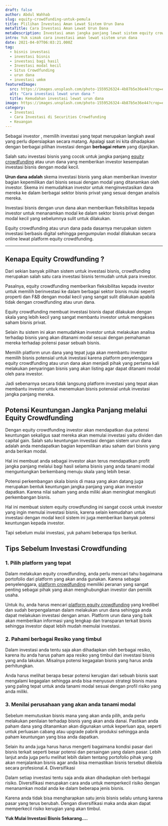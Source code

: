 ```yaml
---
draft: false
author: Abdul Wahhab
slug: equity-crowdfunding-untuk-pemula
title: Plilihan Investasi Aman Lewat Sistem Urun Dana
metaTitle: Cara Investasi Aman Lewat Urun Dana
metaDescription: Investasi aman jangka panjang lewat sistem equity crowdfunding
intro: Yuk simak cara investasi aman lewat sistem urun dana
date: 2021-04-07T06:03:21.000Z
tag:
  - bisnis investasi
  - investasi bisnis
  - investasi bagi hasil
  - Investasi modal kecil
  - Situs Crowdfunding
  - urun dana
  - investasi umkm
featuredImage:
  src: https://images.unsplash.com/photo-1559526324-4b87b5e36e44?crop=entropy&cs=tinysrgb&fit=max&fm=jpg&ixid=MnwxMTc3M3wwfDF8c2VhcmNofDI5fHxlcXVpdHklMjBjcm93ZGZ1bmRpbmd8ZW58MHx8fHwxNjM4OTQ3MTcz&ixlib=rb-1.2.1&q=80&w=1080
  alt: "Cara investasi lewat urun dana "
  title: Kemudahan investasi lewat urun dana
image: https://images.unsplash.com/photo-1559526324-4b87b5e36e44?crop=entropy&cs=tinysrgb&fit=max&fm=jpg&ixid=MnwxMTc3M3wwfDF8c2VhcmNofDI5fHxlcXVpdHklMjBjcm93ZGZ1bmRpbmd8ZW58MHx8fHwxNjM4OTQ3MTcz&ixlib=rb-1.2.1&q=80&w=1080
category:
  - Investasi
  - Cara Investasi di Securities Crowdfunding
  - Keuangan
---
```

Sebagai investor , memilih investasi yang tepat merupakan langkah awal yang perlu dipersiapkan secara matang. Apalagi saat ini kita dihadapkan dengan berbagai pilihan investasi dengan **berbagai return** yang dijanjikan.

Salah satu investasi bisnis yang cocok untuk jangka panjang [equity crowdfunding](https://landx.id/) atau urun dana yang memberikan investor kesempatan investasi bisnis dengan modal kecil.

**Urun dana adalah** skema investasi bisnis yang akan memberikan investor bagian kepemilikan dari bisnis sesuai dengan modal yang ditanamkan oleh investor. Skema ini memudahkan investor untuk menginvestasikan dana mereka ke dalam berbagai sektor bisnis privat yang sesuai dengan analisis mereka.

Investasi bisnis dengan urun dana akan memberikan fleksibilitas kepada investor untuk menanamkan modal ke dalam sektor bisnis privat dengan modal kecil yang sebelumnya sulit untuk dilakukan.

Equity crowdfunding atau urun dana pada dasarnya merupakan sistem investasi berbasis digital sehingga pengumpulan modal dilakukan secara online lewat platform equity crowdfunding.

- - -

## Kenapa Equity Crowdfunding ?

Dari sekian banyak pilihan sistem untuk investasi bisnis, crowdfunding merupakan salah satu cara investasi bisnis termudah untuk para investor.

Pasalnya, equity crowdfunding memberikan fleksibilitas kepada investor untuk memilih berinvestasi ke dalam berbagai sektor bisnis mulai seperti properti dan F&B dengan modal kecil yang sangat sulit dilakukan apabila tidak dengan crowdfunding atau urun dana.

Equity crowdfunding membuat investasi bisnis dapat dilakukan dengan skala yang lebih kecil yang sangat membantu investor untuk mengakses saham bisnis privat. 

Selain itu sistem ini akan memudahkan investor untuk melakukan analisa terhadap bisnis yang akan ditanami modal sesuai dengan pemahaman mereka terhadap potensi pasar sebuah bisnis.

Memilih platform urun dana yang tepat juga akan membantu investor memilih bisnis potensial untuk investasi karena platform penyelenggara equity crowdfunding atau urun dana akan menjadi pihak yang pertama kali melakukan penyaringan bisnis yang akan listing agar dapat ditanami modal oleh para investor.

Jadi sebenarnya secara tidak langsung platform investasi yang tepat akan membantu investor untuk menemukan bisnis potensial untuk investasi jangka panjang mereka. 

## Potensi Keuntungan Jangka Panjang melalui Equity Crowdfunding

Dengan equity crowdfunding investor akan mendapatkan dua potensi keuntungan sekaligus saat mereka akan memulai investasi yaitu dividen dan capital gain. Salah satu keuntungan investasi dengan sistem urun dana adalah anda mendapatkan bagian kepemilikan atau saham dari bisnis yang anda berikan modal.

Hal ini membuat anda sebagai investor akan terus mendapatkan profit jangka panjang melalui bagi hasil selama bisnis yang anda tanami modal menguntungkan berkembang menuju skala yang lebih besar.

Potensi perkembangan skala bisnis di masa yang akan datang juga merupakan bentuk keuntungan jangka panjang yang akan investor dapatkan. Karena nilai saham yang anda miliki akan meningkat mengikuti perkembangan bisnis.

Hal ini membuat sistem equity crowdfunding ini sangat cocok untuk investor yang ingin memulai investasi bisnis, karena selain kemudahan untuk investasi dengan modal kecil sistem ini juga memberikan banyak potensi keuntungan kepada investor. 

Tapi sebelum mulai investasi, yuk pahami beberapa tips berikut.

## Tips Sebelum Investasi Crowdfunding

### 1. Pilih platform yang tepat

Dalam melakukan equity crowdfunding, anda perlu mencari tahu bagaimana portofolio dari platform yang akan anda gunakan. Karena sebagai penyelenggara, [platform crowdfunding](https://landx.id/) memiliki peranan yang sangat penting sebagai pihak yang akan menghubungkan investor dan pemilik usaha.

Untuk itu, anda harus mencari [platform equity crowdfunding](https://landx.id/) yang kredibel dan sudah berpengalaman dalam melakukan urun dana sehingga anda dapat melakukan investasi dengan aman. Platform urun dana yang baik akan memberikan informasi yang lengkap dan transparan terkait bisnis sehingga investor dapat lebih mudah memulai investasi.

### 2. Pahami berbagai Resiko yang timbul

Dalam investasi anda tentu saja akan dihadapkan oleh berbagai resiko, karena itu anda harus paham apa resiko yang timbul dari investasi bisnis yang anda lakukan. Misalnya potensi kegagalan bisnis yang harus anda perhitungkan.

Anda harus melihat berapa besar potensi kerugian dari sebuah bisnis saat mengalami kegagalan sehingga anda bisa menyusun strategi bisnis mana yang paling tepat untuk anda tanami modal sesuai dengan profil risiko yang anda miliki.

### 3. Menilai perusahaan yang akan anda tanami modal

Sebelum memutuskan bisnis mana yang akan anda pilih, anda perlu melakukan penilaian terhadap bisnis yang akan anda danai. Pastikan anda paham dana yang ditanamkan akan digunakan untuk keperluan apa, seperti untuk perluasan cabang atau upgrade pabrik produksi sehingga anda paham keuntungan yang bisa anda dapatkan.

Selain itu anda juga harus harus mengerti bagaimana kondisi pasar  dari bisnis terkait seperti besar potensi dan persaingan yang dalam pasar. Lebih lanjut anda juga perlu melihat lebih dalam tentang portofolio pihak yang akan menjalankan bisnis agar anda bisa memastikan bisnis tersebut dikelola secara profesional.4. Diversifikasi

Dalam setiap investasi tentu saja anda akan dihadapkan oleh berbagai risiko. Diversifikasi merupakan cara anda untuk memperkecil risiko dengan menanamkan modal anda ke dalam beberapa jenis bisnis.

Karena anda tidak bisa mengharapkan satu jenis bisnis selalu untung karena pasar yang terus berubah. Dengan diversifikasi maka anda akan dapat memperkecil risiko kerugian yang akan timbul.

**Y﻿uk Mulai Investasi Bisnis Sekarang....**[](https://landx.id/project/?utm_source=Blog&utm_medium=organic+keyword&utm_campaign=blog&utm_id=Blog)